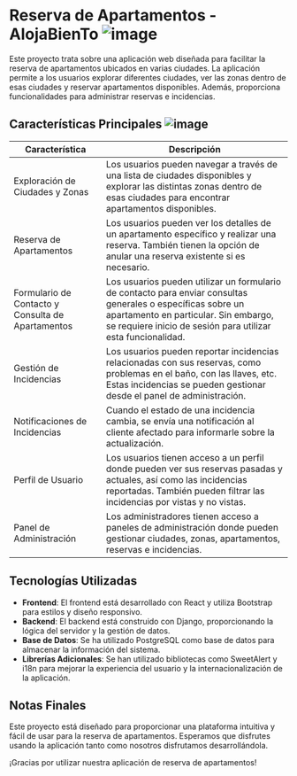 # Reserva de Apartamentos - AlojaBienTo ![image](https://github.com/albertogomezz/MODUL-PROJECTE_AlojaBienTo/assets/128723669/74b207e4-1470-463d-9839-7498062f6085)

Este proyecto trata sobre una aplicación web diseñada para facilitar la reserva de apartamentos ubicados en varias ciudades. La aplicación permite a los usuarios explorar diferentes ciudades, ver las zonas dentro de esas ciudades y reservar apartamentos disponibles. Además, proporciona funcionalidades para administrar reservas e incidencias.

## Características Principales ![image](https://github.com/albertogomezz/MODUL-PROJECTE_AlojaBienTo/assets/128723669/71bf700d-9ef3-4fac-98aa-5c372cf731e9)

| Característica                                             | Descripción                                                                                                                                                                                                                                               |
|------------------------------------------------------------|-----------------------------------------------------------------------------------------------------------------------------------------------------------------------------------------------------------------------------------------------------------|
| Exploración de Ciudades y Zonas                             | Los usuarios pueden navegar a través de una lista de ciudades disponibles y explorar las distintas zonas dentro de esas ciudades para encontrar apartamentos disponibles.                                                                              |
| Reserva de Apartamentos                                     | Los usuarios pueden ver los detalles de un apartamento específico y realizar una reserva. También tienen la opción de anular una reserva existente si es necesario.                                                                                    |
| Formulario de Contacto y Consulta de Apartamentos           | Los usuarios pueden utilizar un formulario de contacto para enviar consultas generales o específicas sobre un apartamento en particular. Sin embargo, se requiere inicio de sesión para utilizar esta funcionalidad.                                   |
| Gestión de Incidencias                                      | Los usuarios pueden reportar incidencias relacionadas con sus reservas, como problemas en el baño, con las llaves, etc. Estas incidencias se pueden gestionar desde el panel de administración.                                                             |
| Notificaciones de Incidencias                               | Cuando el estado de una incidencia cambia, se envía una notificación al cliente afectado para informarle sobre la actualización.                                                                                                                        |
| Perfil de Usuario                                           | Los usuarios tienen acceso a un perfil donde pueden ver sus reservas pasadas y actuales, así como las incidencias reportadas. También pueden filtrar las incidencias por vistas y no vistas.                                                         |
| Panel de Administración                                     | Los administradores tienen acceso a paneles de administración donde pueden gestionar ciudades, zonas, apartamentos, reservas e incidencias.                                                                                                             |

## Tecnologías Utilizadas

- **Frontend**: El frontend está desarrollado con React y utiliza Bootstrap para estilos y diseño responsivo.
- **Backend**: El backend está construido con Django, proporcionando la lógica del servidor y la gestión de datos.
- **Base de Datos**: Se ha utilizado PostgreSQL como base de datos para almacenar la información del sistema.
- **Librerías Adicionales**: Se han utilizado bibliotecas como SweetAlert y i18n para mejorar la experiencia del usuario y la internacionalización de la aplicación.

## Notas Finales

Este proyecto está diseñado para proporcionar una plataforma intuitiva y fácil de usar para la reserva de apartamentos. Esperamos que disfrutes usando la aplicación tanto como nosotros disfrutamos desarrollándola.

¡Gracias por utilizar nuestra aplicación de reserva de apartamentos!
